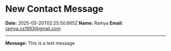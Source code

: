 # New Contact Message

**Date:** 2025-05-20T02:25:50.665Z
**Name:** Ramya
**Email:** ramya.cs1993@gmail.com

---

**Message:**
This is a test message